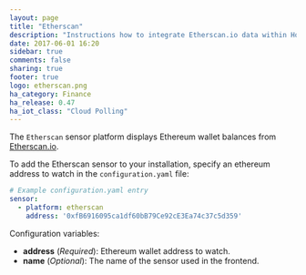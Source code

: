 ```yaml
---
layout: page
title: "Etherscan"
description: "Instructions how to integrate Etherscan.io data within Home Assistant."
date: 2017-06-01 16:20
sidebar: true
comments: false
sharing: true
footer: true
logo: etherscan.png
ha_category: Finance
ha_release: 0.47
ha_iot_class: "Cloud Polling"
---
```



The `Etherscan` sensor platform displays Ethereum wallet balances from [Etherscan.io](https://etherscan.io).

To add the Etherscan sensor to your installation, specify an ethereum address to watch in the `configuration.yaml` file:

```yaml
# Example configuration.yaml entry
sensor:
  - platform: etherscan
    address: '0xfB6916095ca1df60bB79Ce92cE3Ea74c37c5d359'
```

Configuration variables:

- **address** (*Required*): Ethereum wallet address to watch.
- **name** (*Optional*): The name of the sensor used in the frontend.

